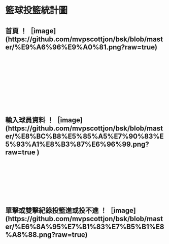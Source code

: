 <h1>籃球投籃統計圖
<br>
<h2>首頁
！［image](https://github.com/mvpscottjon/bsk/blob/master/%E9%A6%96%E9%A0%81.png?raw=true)

<br><br><br><br><br><br>
<h2>輸入球員資料
！［image](https://github.com/mvpscottjon/bsk/blob/master/%E8%BC%B8%E5%85%A5%E7%90%83%E5%93%A1%E8%B3%87%E6%96%99.png?raw=true
)
<br><br><br><br><br><br>
<h2>單擊或雙擊紀錄投籃進或投不進
！［image](https://github.com/mvpscottjon/bsk/blob/master/%E6%8A%95%E7%B1%83%E7%B5%B1%E8%A8%88.png?raw=true)


